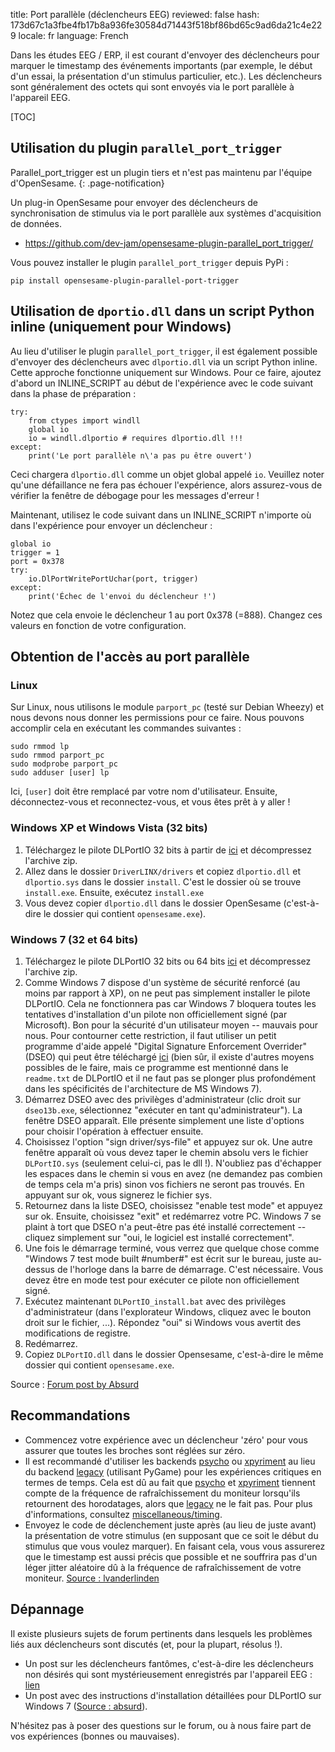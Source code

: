 title: Port parallèle (déclencheurs EEG)
reviewed: false
hash: 173d67c1a3fbe4fb17b8a936fe30584d71443f518bf86bd65c9ad6da21c4e229
locale: fr
language: French

Dans les études EEG / ERP, il est courant d'envoyer des déclencheurs pour marquer le timestamp des événements importants (par exemple, le début d'un essai, la présentation d'un stimulus particulier, etc.). Les déclencheurs sont généralement des octets qui sont envoyés via le port parallèle à l'appareil EEG.

[TOC]

## Utilisation du plugin `parallel_port_trigger`

Parallel_port_trigger est un plugin tiers et n'est pas maintenu par l'équipe d'OpenSesame.
{: .page-notification}

Un plug-in OpenSesame pour envoyer des déclencheurs de synchronisation de stimulus via le port parallèle aux systèmes d'acquisition de données.

- <https://github.com/dev-jam/opensesame-plugin-parallel_port_trigger/>

Vous pouvez installer le plugin `parallel_port_trigger` depuis PyPi :

```
pip install opensesame-plugin-parallel-port-trigger
```

## Utilisation de `dportio.dll` dans un script Python inline (uniquement pour Windows)

Au lieu d'utiliser le plugin `parallel_port_trigger`, il est également possible d'envoyer des déclencheurs avec `dlportio.dll` via un script Python inline. Cette approche fonctionne uniquement sur Windows. Pour ce faire, ajoutez d'abord un INLINE_SCRIPT au début de l'expérience avec le code suivant dans la phase de préparation :

~~~ .python
try:
	from ctypes import windll
	global io
	io = windll.dlportio # requires dlportio.dll !!!
except:
	print('Le port parallèle n\'a pas pu être ouvert')
~~~

Ceci chargera `dlportio.dll` comme un objet global appelé `io`. Veuillez noter qu'une défaillance ne fera pas échouer l'expérience, alors assurez-vous de vérifier la fenêtre de débogage pour les messages d'erreur !

Maintenant, utilisez le code suivant dans un INLINE_SCRIPT n'importe où dans l'expérience pour envoyer un déclencheur :

~~~ .python
global io
trigger = 1
port = 0x378
try:
	io.DlPortWritePortUchar(port, trigger)
except:
	print('Échec de l'envoi du déclencheur !')
~~~

Notez que cela envoie le déclencheur 1 au port 0x378 (=888). Changez ces valeurs en fonction de votre configuration.

## Obtention de l'accès au port parallèle

### Linux

Sur Linux, nous utilisons le module `parport_pc` (testé sur Debian Wheezy) et nous devons nous donner les permissions pour ce faire. Nous pouvons accomplir cela en exécutant les commandes suivantes :

	sudo rmmod lp
	sudo rmmod parport_pc
	sudo modprobe parport_pc
	sudo adduser [user] lp

Ici, `[user]` doit être remplacé par votre nom d'utilisateur. Ensuite, déconnectez-vous et reconnectez-vous, et vous êtes prêt à y aller !

### Windows XP et Windows Vista (32 bits)

1. Téléchargez le pilote DLPortIO 32 bits à partir de [ici][win32-dll] et décompressez l'archive zip.
2. Allez dans le dossier `DriverLINX/drivers` et copiez `dlportio.dll` et `dlportio.sys` dans le dossier `install`. C'est le dossier où se trouve `install.exe`. Ensuite, exécutez `install.exe`
3. Vous devez copier `dlportio.dll` dans le dossier OpenSesame (c'est-à-dire le dossier qui contient `opensesame.exe`).

### Windows 7 (32 et 64 bits)

1. Téléchargez le pilote DLPortIO 32 bits ou 64 bits [ici][win7-dll] et décompressez l'archive zip.
2. Comme Windows 7 dispose d'un système de sécurité renforcé (au moins par rapport à XP), on ne peut pas simplement installer le pilote DLPortIO. Cela ne fonctionnera pas car Windows 7 bloquera toutes les tentatives d'installation d'un pilote non officiellement signé (par Microsoft). Bon pour la sécurité d'un utilisateur moyen -- mauvais pour nous. Pour contourner cette restriction, il faut utiliser un petit programme d'aide appelé "Digital Signature Enforcement Overrider" (DSEO) qui peut être téléchargé [ici][dseo] (bien sûr, il existe d'autres moyens possibles de le faire, mais ce programme est mentionné dans le `readme.txt` de DLPortIO et il ne faut pas se plonger plus profondément dans les spécificités de l'architecture de MS Windows 7).
3. Démarrez DSEO avec des privilèges d'administrateur (clic droit sur `dseo13b.exe`, sélectionnez "exécuter en tant qu'administrateur"). La fenêtre DSEO apparaît. Elle présente simplement une liste d'options pour choisir l'opération à effectuer ensuite.
4. Choisissez l'option "sign driver/sys-file" et appuyez sur ok. Une autre fenêtre apparaît où vous devez taper le chemin absolu vers le fichier `DLPortIO.sys` (seulement celui-ci, pas le dll !). N'oubliez pas d'échapper les espaces dans le chemin si vous en avez (ne demandez pas combien de temps cela m'a pris) sinon vos fichiers ne seront pas trouvés. En appuyant sur ok, vous signerez le fichier sys.
5. Retournez dans la liste DSEO, choisissez "enable test mode" et appuyez sur ok. Ensuite, choisissez "exit" et redémarrez votre PC. Windows 7 se plaint à tort que DSEO n'a peut-être pas été installé correctement -- cliquez simplement sur "oui, le logiciel est installé correctement".
6. Une fois le démarrage terminé, vous verrez que quelque chose comme "Windows 7 test mode built #number#" est écrit sur le bureau, juste au-dessus de l'horloge dans la barre de démarrage. C'est nécessaire. Vous devez être en mode test pour exécuter ce pilote non officiellement signé.
7. Exécutez maintenant `DLPortIO_install.bat` avec des privilèges d'administrateur (dans l'explorateur Windows, cliquez avec le bouton droit sur le fichier, ...). Répondez "oui" si Windows vous avertit des modifications de registre.
8. Redémarrez.
9. Copiez `DLPortIO.dll` dans le dossier Opensesame, c'est-à-dire le même dossier qui contient `opensesame.exe`.

Source : [Forum post by Absurd][post-3]

## Recommandations

- Commencez votre expérience avec un déclencheur 'zéro' pour vous assurer que toutes les broches sont réglées sur zéro.
- Il est recommandé d'utiliser les backends [psycho] ou [xpyriment] au lieu du backend [legacy] (utilisant PyGame) pour les expériences critiques en termes de temps. Cela est dû au fait que [psycho] et [xpyriment] tiennent compte de la fréquence de rafraîchissement du moniteur lorsqu'ils retournent des horodatages, alors que [legacy] ne le fait pas. Pour plus d'informations, consultez [miscellaneous/timing].
- Envoyez le code de déclenchement juste après (au lieu de juste avant) la présentation de votre stimulus (en supposant que ce soit le début du stimulus que vous voulez marquer). En faisant cela, vous vous assurerez que le timestamp est aussi précis que possible et ne souffrira pas d'un léger jitter aléatoire dû à la fréquence de rafraîchissement de votre moniteur. [Source : lvanderlinden][post-2]

## Dépannage

Il existe plusieurs sujets de forum pertinents dans lesquels les problèmes liés aux déclencheurs sont discutés (et, pour la plupart, résolus !).

- Un post sur les déclencheurs fantômes, c'est-à-dire les déclencheurs non désirés qui sont mystérieusement enregistrés par l'appareil EEG : [lien][post-2]
- Un post avec des instructions d'installation détaillées pour DLPortIO sur Windows 7 ([Source : absurd][post-3]).

N'hésitez pas à poser des questions sur le forum, ou à nous faire part de vos expériences (bonnes ou mauvaises).

[win32-dll]: http://files.cogsci.nl/misc/dlportio.zip
[win7-dll]: http://real.kiev.ua/avreal/download/#DLPORTIO_TABLE
[dseo]: http://www.ngohq.com/home.php?page=dseo
[post-2]: http://forum.cogsci.nl/index.php?p=/discussion/comment/780#Comment_780
[post-3]: http://forum.cogsci.nl/index.php?p=/discussion/comment/745#Comment_745
[miscellaneous/timing]: /miscellaneous/timing
[legacy]: /backends/legacy
[xpyriment]: /backends/xpyriment
[psycho]: /backends/psycho